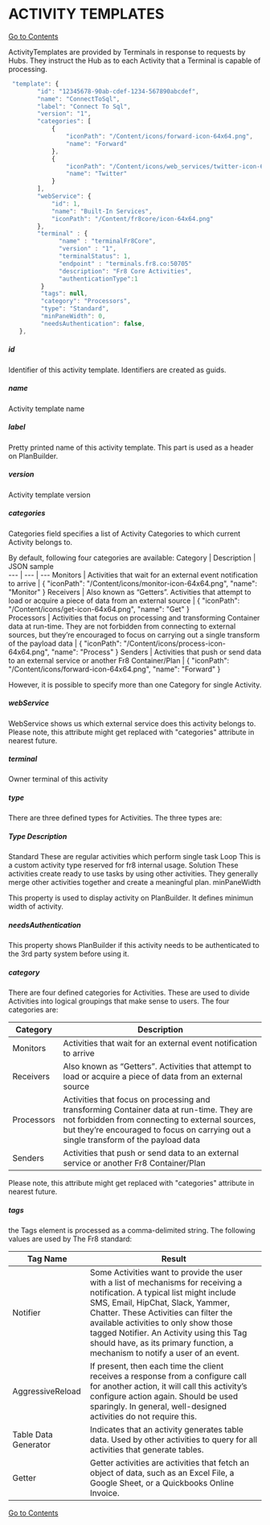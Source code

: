 # ACTIVITY TEMPLATES

[Go to Contents](https://github.com/Fr8org/Fr8Core/blob/master/Docs/Home.md)  

ActivityTemplates are provided by Terminals in response to requests by Hubs. They instruct the Hub as to each Activity that a Terminal is capable of processing.
```javascript
 "template": {
        "id": "12345678-90ab-cdef-1234-567890abcdef",
        "name": "ConnectToSql",
        "label": "Connect To Sql",
        "version": "1",
        "categories": [
            {
                "iconPath": "/Content/icons/forward-icon-64x64.png", 
                "name": "Forward"
            }, 
            {
                "iconPath": "/Content/icons/web_services/twitter-icon-64x64.png", 
                "name": "Twitter"
            }
        ],
        "webService": {
            "id": 1,
            "name": "Built-In Services",
            "iconPath": "/Content/fr8core/icon-64x64.png"
        },
        "terminal" : {
              "name" : "terminalFr8Core",
              "version" : "1",
              "terminalStatus": 1,
              "endpoint" : "terminals.fr8.co:50705"
              "description": "Fr8 Core Activities",
              "authenticationType":1
         }
         "tags": null,
         "category": "Processors",
         "type": "Standard",
         "minPaneWidth": 0,
         "needsAuthentication": false,
   },
```
##### id

Identifier of this activity template. Identifiers are created as guids.

##### name

Activity template name

##### label

Pretty printed name of this activity template. This part is used as a header on PlanBuilder.

##### version

Activity template version

##### categories

Categories field specifies a list of Activity Categories to which current Activity belongs to.

By default, following four categories are available:
Category |	Description | JSON sample	
--- | --- | ---
Monitors |	Activities that wait for an external event notification to arrive |	{ "iconPath": "/Content/icons/monitor-icon-64x64.png", "name": "Monitor" }
Receivers |	Also known as “Getters”. Activities that attempt to load or acquire a piece of data from an external source | { "iconPath": "/Content/icons/get-icon-64x64.png", "name": "Get" } 	
Processors |	Activities that focus on processing and transforming Container data at run-time. They are not forbidden from connecting to external sources, but they’re encouraged to focus on carrying out a single transform of the payload data | { "iconPath": "/Content/icons/process-icon-64x64.png", "name": "Process" }
Senders |	Activities that push or send data to an external service or another Fr8 Container/Plan | { "iconPath": "/Content/icons/forward-icon-64x64.png", "name": "Forward" } 

However, it is possible to specify more than one Category for single Activity.

##### webService

WebService shows us which external service does this activity belongs to.
Please note, this attribute might get replaced with "categories" attribute in nearest future.

##### terminal

Owner terminal of this activity

##### type

There are three defined types for Activities. The three types are:

##### Type	Description
Standard	These are regular activities which perform single task
Loop	This is a custom activity type reserved for fr8 internal usage.
Solution	These activities create ready to use tasks by using other activities. They generally merge other activities together and create a meaningful plan.
minPaneWidth

This property is used to display activity on PlanBuilder. It defines minimun width of activity.

##### needsAuthentication

This property shows PlanBuilder if this activity needs to be authenticated to the 3rd party system before using it.

##### category

There are four defined categories for Activities. These are used to divide Activities into logical groupings that make sense to users. The four categories are:

Category |	Description	
--- | ---
Monitors |	Activities that wait for an external event notification to arrive	
Receivers |	Also known as “Getters”. Activities that attempt to load or acquire a piece of data from an external source	
Processors |	Activities that focus on processing and transforming Container data at run-time. They are not forbidden from connecting to external sources, but they’re encouraged to focus on carrying out a single transform of the payload data	
Senders |	Activities that push or send data to an external service or another Fr8 Container/Plan

Please note, this attribute might get replaced with "categories" attribute in nearest future.

##### tags

the Tags element is processed as a comma-delimited string. The following values are used by The Fr8 standard:

Tag Name |	Result	
--- | ---
Notifier |	Some Activities want to provide the user with a list of mechanisms for receiving a notification. A typical list might include SMS, Email, HipChat, Slack, Yammer, Chatter. These Activities can filter the available activities to only show those tagged Notifier. An Activity using this Tag should have, as its primary function, a mechanism to notify a user of an event.	
 AggressiveReload |	If present, then each time the client receives a response from a configure call for another action, it will call this activity’s configure action again. Should be used sparingly. In general, well-designed activities do not require this.	
Table Data Generator |	Indicates that an activity generates table data. Used by other activities to query for all activities that generate tables.	
Getter |	Getter activities are activities that fetch an object of data, such as an Excel File, a Google Sheet, or a Quickbooks Online Invoice.

[Go to Contents](https://github.com/Fr8org/Fr8Core/blob/master/Docs/Home.md)  
